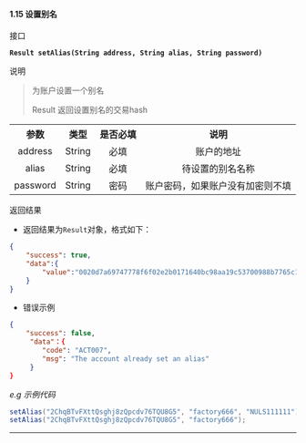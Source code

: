 #### 1.15 设置别名
接口

**`Result setAlias(String address, String alias, String password)`**

说明

> 为账户设置一个别名
>
> Result 返回设置别名的交易hash

<table>
    <tr>
       <th align="center">参数</th>
        <th align="center">类型</th>
        <th align="center">是否必填</th>
        <th align="center">说明</th>
    </tr>
    <tr>
        <td align="center">address</td>
        <td align="center">String</td>
        <td align="center">必填</td>
        <td align="center">账户的地址</td>
    </tr>
     <tr>
        <td align="center">alias</td>
        <td align="center">String</td>
        <td align="center">必填</td>
        <td align="center">待设置的别名名称</td>
    </tr>
        <tr>
        <td align="center">password</td>
        <td align="center">String</td>
        <td align="center">密码</td>
        <td align="center">账户密码，如果账户没有加密则不填</td>
    </tr>
    </table>

返回结果  

- 返回结果为`Result`对象，格式如下：

```json
{
    "success": true,
    "data":{		
		"value":"0020d7a69747778f6f02e2b0171640bc98aa19c53700988b7765c195ae691f3202c6"
	}
}
```
- 错误示例

```json
{
    "success": false,
     "data"：{
        "code": "ACT007",
        "msg": "The account already set an alias"
     }
}
```
*e.g 示例代码*

```java
setAlias("2ChqBTvFXttQsghj8zQpcdv76TQU8G5", "factory666", "NULS111111");
setAlias("2ChqBTvFXttQsghj8zQpcdv76TQU8G5", "factory666");
```
---
